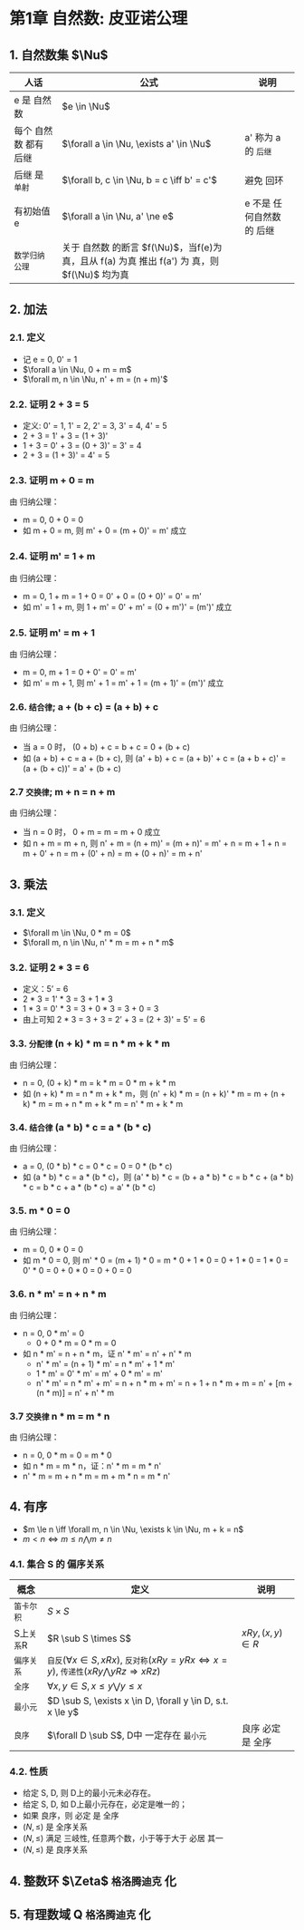 # 第1章 自然数: 皮亚诺公理

## 1. 自然数集 $\Nu$

|人话|公式|说明|
|--|--|--|
|e 是 自然数|$e \in \Nu$||
|每个 自然数 都有 后继|$\forall a \in \Nu, \exists a' \in \Nu$|a' 称为 a 的 `后继`|
|后继 是 `单射`|$\forall b, c \in \Nu, b = c \iff b' = c'$|避免 回环
|有初始值 e|$\forall a \in \Nu, a' \ne e$|e 不是 任何自然数 的 后继|
|`数学归纳 公理`|关于 自然数 的断言 $f(\Nu)$，当f(e)为真，且从 f(a) 为真 推出 f(a') 为 真，则  $f(\Nu)$ 均为真|

## 2. 加法

### 2.1. 定义

+ 记 e = 0, 0' = 1
+ $\forall a \in \Nu, 0 + m = m$ 
+ $\forall m, n \in \Nu, n' + m = (n + m)'$ 

### 2.2. 证明 2 + 3 = 5

+ 定义: 0' = 1, 1' = 2, 2' = 3, 3' = 4, 4' = 5
+ 2 + 3 = 1' + 3 = (1 + 3)'
+ 1 + 3 = 0' + 3 = (0 + 3)' = 3' = 4
+ 2 + 3 = (1 + 3)' = 4' = 5

### 2.3. 证明 m + 0 = m

由 归纳公理：

+ m = 0, 0 + 0 = 0
+ 如 m + 0 = m, 则 m' + 0 = (m + 0)' = m' 成立

### 2.4. 证明 m' = 1 + m

由 归纳公理：

+ m = 0, 1 + m = 1 + 0 = 0' + 0 = (0 + 0)' = 0' = m'
+ 如 m' = 1 + m, 则 1 + m' = 0' + m' = (0 + m')' = (m')' 成立

### 2.5. 证明 m' = m + 1

由 归纳公理：

+ m = 0, m + 1 = 0 + 0' = 0' = m'
+ 如 m' = m + 1, 则 m' + 1 = m' + 1 = (m + 1)' = (m')' 成立

### 2.6. `结合律`; a + (b + c) = (a + b) + c

由 归纳公理：

+ 当 a = 0 时， (0 + b) + c = b + c = 0 + (b + c)
+ 如 (a + b) + c = a + (b + c), 则 (a' + b) + c = (a + b)' + c = (a + b + c)' = (a + (b + c))' = a' + (b + c)

### 2.7 `交换律`; m + n = n + m

由 归纳公理：

+ 当 n = 0 时， 0 + m = m = m + 0 成立
+ 如 n + m = m + n, 则 n' + m = (n + m)' = (m + n)' = m' + n = m + 1 + n = m + 0' + n = m + (0' + n) = m + (0 + n)' = m + n'

## 3. 乘法

### 3.1. 定义

+ $\forall m \in \Nu, 0 * m = 0$ 
+ $\forall m, n \in \Nu, n' * m = m + n * m$

### 3.2. 证明 2 * 3 = 6

+ 定义：5’ = 6
+ 2 * 3 = 1' * 3 = 3 + 1 * 3
+ 1 * 3 = 0' * 3 = 3 + 0 * 3 = 3 + 0 = 3
+ 由上可知 2 * 3 = 3 + 3 = 2’ + 3 = (2 + 3)' = 5' = 6

### 3.3. `分配律` (n + k) * m = n * m + k * m

由 归纳公理：

+ n = 0, (0 + k) * m = k * m = 0 * m + k * m
+ 如 (n + k) * m = n * m + k * m，则 (n' + k) * m = (n + k)' * m = m + (n + k) * m = m + n * m + k * m = n' * m + k * m
  
### 3.4. `结合律` (a * b) * c = a * (b * c)

由 归纳公理：

+ a = 0, (0 * b) * c = 0 * c = 0 = 0 * (b * c)
+ 如 (a * b) * c = a * (b * c)，则 (a' * b) * c = (b + a * b) * c = b * c + (a * b) * c = b * c + a * (b * c) = a' * (b * c)

### 3.5. m * 0 = 0

由 归纳公理：

+ m = 0, 0 * 0 = 0
+ 如 m * 0 = 0, 则 m' * 0 = (m + 1) * 0 = m * 0 + 1 * 0 = 0 + 1 * 0 = 1 * 0 = 0' * 0 = 0 + 0 * 0 = 0 + 0 = 0

### 3.6. n * m' = n + n * m

由 归纳公理：

+ n = 0, 0 * m' = 0
  - 0 + 0 * m = 0 * m = 0 
+ 如 n * m' = n + n * m，证 n' * m' = n' + n' * m
  - n' * m' = (n + 1) * m' = n * m' + 1 * m'
  - 1 * m' = 0' * m' = m' + 0 * m' = m'
  - n' * m' = n * m' + m' =  n + n * m + m' = n + 1 + n * m + m = n' + [m + (n * m)] = n' + n' * m

### 3.7 `交换律` n * m = m * n

由 归纳公理：

+ n = 0, 0 * m = 0 = m * 0
+ 如 n * m = m * n，证：n' * m = m * n'
+ n' * m = m + n * m = m + m * n = m * n'

## 4. 有序

+ $m \le n \iff \forall m, n \in \Nu, \exists k \in \Nu, m + k = n$
+ $m \lt n \iff m \le n  \bigwedge m \ne n$

### 4.1. 集合 S 的 偏序关系

|概念|定义|说明|
|--|--|--|
|`笛卡尔积`|$S \times S$|
|S上`关系`R|$R \sub S \times S$|$xRy, (x, y) \in R$|
|`偏序关系`|`自反`($\forall x \in S, xRx$), `反对称`($xRy = yRx \iff x = y$),  `传递性`($xRy \bigwedge yRz \Rightarrow xRz$)|
|`全序`|$\forall x, y \in S, x \le y \bigvee y \le x$|
|`最小元`|$D \sub S, \exists x \in D, \forall y \in D, s.t. x \le y$|
|`良序`|$\forall D \sub S$, D中 一定存在 `最小元`|良序 必定 是 全序|

### 4.2. 性质

+ 给定 S, D, 则 D上的最小元未必存在。
+ 给定 S, D, 如 D上最小元存在，必定是唯一的；
+ 如果 良序，则 必定 是 全序
+ $(N, \le)$ 是 全序关系
+ $(N, \le)$ 满足 三岐性, 任意两个数，小于等于大于 必居 其一
+ $(N, \le)$ 是 良序关系

## 4. 整数环 $\Zeta$ `格洛腾迪克` 化

## 5. 有理数域 Q `格洛腾迪克` 化

